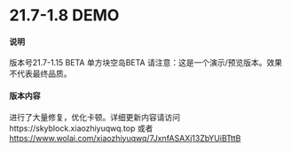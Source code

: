 # 21.7-1.8 DEMO

#### 说明 
版本号21.7-1.15 BETA
单方块空岛BETA
请注意：这是一个演示/预览版本。效果不代表最终品质。
#### 版本内容
进行了大量修复，优化卡顿。详细更新内容请访问https://skyblock.xiaozhiyuqwq.top 或者 https://www.wolai.com/xiaozhiyuqwq/7JxnfASAXj13ZbYUiBTttB
